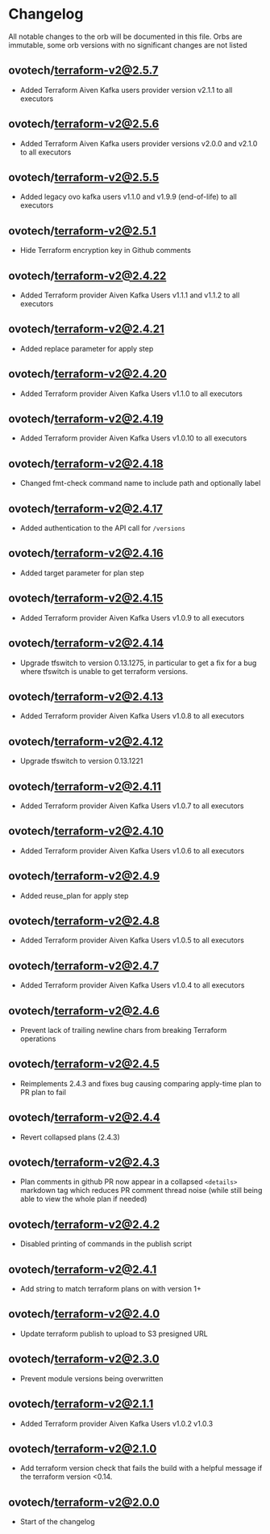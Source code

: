 # Changelog
All notable changes to the orb will be documented in this file.
Orbs are immutable, some orb versions with no significant changes are
not listed

## ovotech/terraform-v2@2.5.7
- Added Terraform Aiven Kafka users provider version v2.1.1 to all executors

## ovotech/terraform-v2@2.5.6
- Added Terraform Aiven Kafka users provider versions v2.0.0 and v2.1.0 to all executors

## ovotech/terraform-v2@2.5.5
- Added legacy ovo kafka users v1.1.0 and v1.9.9 (end-of-life) to all executors

## ovotech/terraform-v2@2.5.1
- Hide Terraform encryption key in Github comments

## ovotech/terraform-v2@2.4.22
- Added Terraform provider Aiven Kafka Users v1.1.1 and v1.1.2 to all executors

## ovotech/terraform-v2@2.4.21
- Added replace parameter for apply step

## ovotech/terraform-v2@2.4.20
- Added Terraform provider Aiven Kafka Users v1.1.0 to all executors

## ovotech/terraform-v2@2.4.19
- Added Terraform provider Aiven Kafka Users v1.0.10 to all executors

## ovotech/terraform-v2@2.4.18
- Changed fmt-check command name to include path and optionally label

## ovotech/terraform-v2@2.4.17
- Added authentication to the API call for `/versions`

## ovotech/terraform-v2@2.4.16
- Added target parameter for plan step

## ovotech/terraform-v2@2.4.15
- Added Terraform provider Aiven Kafka Users v1.0.9 to all executors

## ovotech/terraform-v2@2.4.14
- Upgrade tfswitch to version 0.13.1275, in particular to get a fix for a bug where tfswitch is unable to get terraform versions.

## ovotech/terraform-v2@2.4.13
- Added Terraform provider Aiven Kafka Users v1.0.8 to all executors

## ovotech/terraform-v2@2.4.12
- Upgrade tfswitch to version 0.13.1221

## ovotech/terraform-v2@2.4.11
- Added Terraform provider Aiven Kafka Users v1.0.7 to all executors

## ovotech/terraform-v2@2.4.10
- Added Terraform provider Aiven Kafka Users v1.0.6 to all executors

## ovotech/terraform-v2@2.4.9
- Added reuse_plan for apply step

## ovotech/terraform-v2@2.4.8
- Added Terraform provider Aiven Kafka Users v1.0.5 to all executors

## ovotech/terraform-v2@2.4.7
- Added Terraform provider Aiven Kafka Users v1.0.4 to all executors

## ovotech/terraform-v2@2.4.6
- Prevent lack of trailing newline chars from breaking Terraform operations

## ovotech/terraform-v2@2.4.5
- Reimplements 2.4.3 and fixes bug causing comparing apply-time plan to PR plan to fail

## ovotech/terraform-v2@2.4.4
- Revert collapsed plans (2.4.3)

## ovotech/terraform-v2@2.4.3
- Plan comments in github PR now appear in a collapsed `<details>` markdown tag which reduces PR comment thread noise (while still being able to view the whole plan if needed)

## ovotech/terraform-v2@2.4.2
- Disabled printing of commands in the publish script

## ovotech/terraform-v2@2.4.1
- Add string to match terraform plans on with version 1+

## ovotech/terraform-v2@2.4.0
- Update terraform publish to upload to S3 presigned URL

## ovotech/terraform-v2@2.3.0
- Prevent module versions being overwritten

## ovotech/terraform-v2@2.1.1
- Added Terraform provider Aiven Kafka Users v1.0.2 v1.0.3

## ovotech/terraform-v2@2.1.0
- Add terraform version check that fails the build with a helpful
  message if the terraform version <0.14.

## ovotech/terraform-v2@2.0.0
- Start of the changelog
